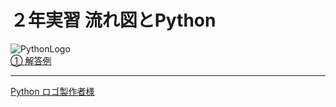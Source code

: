 # ２年実習  流れ図と**Python**
![PythonLogo](https://github.com/SAWARATSUKI/ServiceLogos/blob/b6803cd447dc1a1d34d3321d77707c354e8aed05/Python/Python.png)  
[① 解答例](./1/)  
<!-- [② 解答例](./) -->






----
[Python ロゴ製作者様](https://twitter.com/sawaratsuki1004)